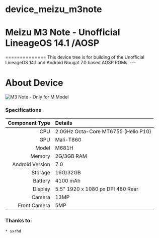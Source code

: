 # device_meizu_m3note
# Meizu M3 Note - Unofficial LineageOS 14.1 /AOSP 
============== This device tree is for building of the 
Unofficial LineageOS 14.1 and Android Nougat 7.0 based AOSP 
ROMs. ---
# About Device
![M3 Note - Only for M Model ](https://media.takealot.com/covers_tsins/46815686/6937520011497-1-zoom.jpg 
"Meizu M3 Note")

### Specifications
Component Type | Details 
-------:|:------------------------- 
CPU | 2.0GHz Octa-Core MT6755 (Helio P10) 
GPU | Mali-T860 
Model | M681H 
Memory | 2G/3GB RAM 
Android Version | 7.0
Storage | 16G/32GB 
Battery | 4100 mAh 
Display | 5.5" 1920 x 1080 px DPI 480 Rear 
Camera | 13MP  
Front Camera | 5MP
### Thanks to:
    * sxrhd
